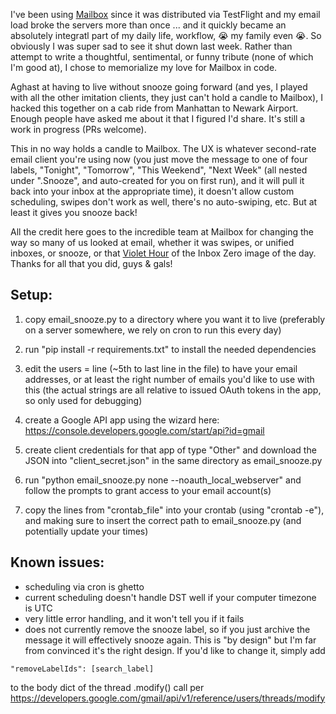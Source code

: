 I've been using [Mailbox](http://www.mailboxapp.com) since it was distributed via TestFlight and my email load broke the servers more than once ... and it quickly became an absolutely integratl part of my daily life, workflow, :sob: my family even :sob:. So obviously I was super sad to see it shut down last week. Rather than attempt to write a thoughtful, sentimental, or funny tribute (none of which I'm good at), I chose to memorialize my love for Mailbox in code.

Aghast at having to live without snooze going forward (and yes, I played with all the other imitation clients, they just can't hold a candle to Mailbox), I hacked this together on a cab ride from Manhattan to Newark Airport. Enough people have asked me about it that I figured I'd share. It's still a work in progress (PRs welcome).

This in no way holds a candle to Mailbox. The UX is whatever second-rate email client you're using now (you just move the message to one of four labels, "Tonight", "Tomorrow", "This Weekend", "Next Week" (all nested under ".Snooze", and auto-created for you on first run), and it will pull it back into your inbox at the appropriate time), it doesn't allow custom scheduling, swipes don't work as well, there's no auto-swiping, etc. But at least it gives you snooze back!

All the credit here goes to the incredible team at Mailbox for changing the way so many of us looked at email, whether it was swipes, or unified inboxes, or snooze, or that [Violet Hour](http://www.markbernstein.org/Aug10/TheVioletHour.html) of the Inbox Zero image of the day. Thanks for all that you did, guys & gals!

## Setup:

1. copy email_snooze.py to a directory where you want it to live (preferably on a server somewhere, we rely on cron to run this every day)

2. run "pip install -r requirements.txt" to install the needed dependencies

3. edit the users = line (~5th to last line in the file) to have your email addresses, or at least the right number of emails you'd like to use with this (the actual strings are all relative to issued OAuth tokens in the app, so only used for debugging)

4. create a Google API app using the wizard here: https://console.developers.google.com/start/api?id=gmail

5. create client credentials for that app of type "Other" and download the JSON into "client_secret.json" in the same directory as email_snooze.py

6. run "python email_snooze.py none --noauth_local_webserver" and follow the prompts to grant access to your email account(s)

7. copy the lines from "crontab_file" into your crontab (using "crontab -e"), and making sure to insert the correct path to email_snooze.py (and potentially update your times)

## Known issues:

- scheduling via cron is ghetto
- current scheduling doesn't handle DST well if your computer timezone is UTC
- very little error handling, and it won't tell you if it fails
- does not currently remove the snooze label, so if you just archive the message it will effectively snooze again. This is "by design" but I'm far from convinced it's the right design. If you'd like to change it, simply add 

```
"removeLabelIds": [search_label]
```

to the body dict of the thread .modify() call per https://developers.google.com/gmail/api/v1/reference/users/threads/modify